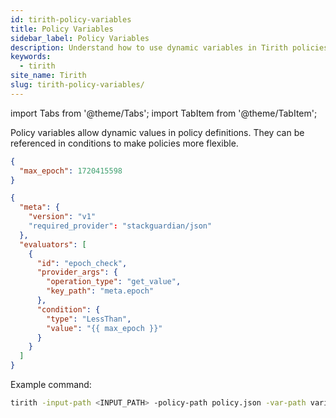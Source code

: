 ```yaml
---
id: tirith-policy-variables
title: Policy Variables
sidebar_label: Policy Variables
description: Understand how to use dynamic variables in Tirith policies for flexible policy definitions.
keywords:
  - tirith
site_name: Tirith
slug: tirith-policy-variables/
---
```


import Tabs from '@theme/Tabs';
import TabItem from '@theme/TabItem';

Policy variables allow dynamic values in policy definitions. They can be referenced in conditions to make policies more flexible.

```json title="variables.json"
{
  "max_epoch": 1720415598
}
```

```json title="policy.json"
{
  "meta": {
    "version": "v1"
    "required_provider": "stackguardian/json"
  },
  "evaluators": [
    {
      "id": "epoch_check",
      "provider_args": {
        "operation_type": "get_value",
        "key_path": "meta.epoch"
      },
      "condition": {
        "type": "LessThan",
        "value": "{{ max_epoch }}"
      }
    }
  ]
}
```

Example command:

```bash
tirith -input-path <INPUT_PATH> -policy-path policy.json -var-path variables.json
```

